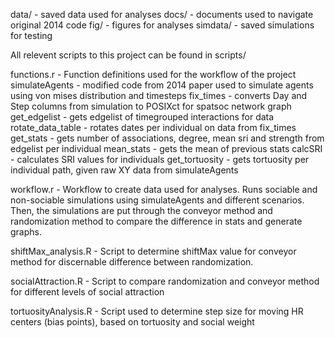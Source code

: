 data/ - saved data used for analyses
docs/ - documents used to navigate original 2014 code
fig/ - figures for analyses
simdata/ - saved simulations for testing

All relevent scripts to this project can be found in scripts/

functions.r - Function definitions used for the workflow of the project
    simulateAgents - modified code from 2014 paper used to simulate agents using von mises distribution and timesteps
    fix_times - converts Day and Step columns from simulation to POSIXct for spatsoc network graph
    get_edgelist - gets edgelist of timegrouped interactions for data
    rotate_data_table - rotates dates per individual on data from fix_times
    get_stats - gets number of associations, degree, mean sri and strength from edgelist per individual
    mean_stats - gets the mean of previous stats
    calcSRI - calculates SRI values for individuals
    get_tortuosity - gets tortuosity per individual path, given raw XY data from simulateAgents

workflow.r - Workflow to create data used for analyses. Runs sociable and non-sociable simulations using simulateAgents and
             different scenarios. Then, the simulations are put through the conveyor method and randomization method to compare
             the difference in stats and generate graphs.

shiftMax_analysis.R - Script to determine shiftMax value for conveyor method for discernable difference between randomization.

socialAttraction.R - Script to compare randomization and conveyor method for different levels of social attraction

tortuosityAnalysis.R - Script used to determine step size for moving HR centers (bias points), based on tortuosity and social weight